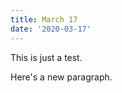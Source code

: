 ```yaml
---
title: March 17
date: '2020-03-17'
---
```

[](google.com)This is just a test.

Here's a new paragraph.